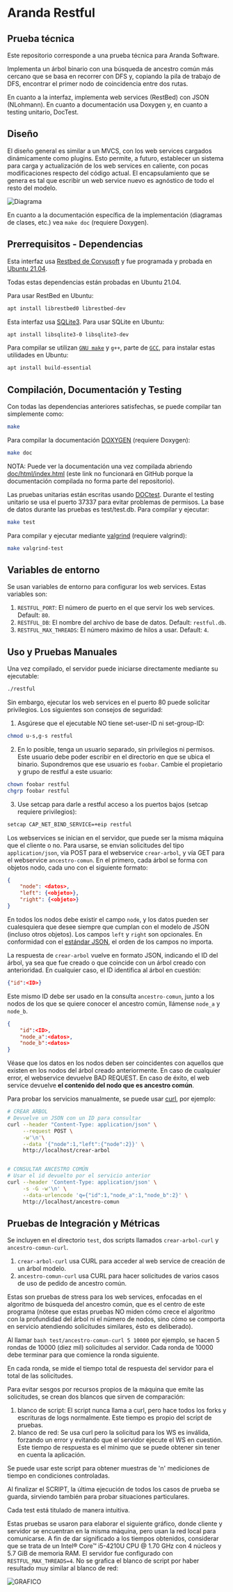 # Aranda Restful #
## Prueba técnica ##

Este repositorio corresponde a una prueba técnica para Aranda Software.

Implementa un árbol binario con una búsqueda de ancestro común más cercano que se basa en recorrer con DFS y, copiando la pila de trabajo de DFS, encontrar el primer nodo de coincidencia entre dos rutas.

En cuanto a la interfaz, implementa web services (RestBed) con JSON (NLohmann). En cuanto a documentación usa Doxygen y, en cuanto a testing unitario, DocTest.

## Diseño ##

El diseño general es similar a un MVCS, con los web services cargados dinámicamente como plugins. Esto permite, a futuro, establecer un sistema para carga y actualización de los web services en caliente, con pocas modificaciones respecto del código actual. El encapsulamiento que se genera es tal que escribir un web service nuevo es agnóstico de todo el resto del modelo.

![Diagrama](diagrama.png "Diagrama de la Aplicación")

En cuanto a la documentación específica de la implementación (diagramas de clases, etc.) vea `make doc` (requiere Doxygen).

## Prerrequisitos - Dependencias ##

Esta interfaz usa [Restbed de Corvusoft](https://github.com/Corvusoft/restbed "Restbed is a comprehensive and consistent programming model for building applications that require seamless and secure communication over HTTP, with the ability to model a range of business processes, designed to target mobile, tablet, desktop and embedded production environments.") y fue programada y probada en [Ubuntu 21.04](https://ubuntu.com/download/desktop "Ubuntu is an ancient African word meaning ‘humanity to others’. It is often described as reminding us that ‘I am what I am because of who we all are’. We bring the spirit of Ubuntu to the world of computers and software. The Ubuntu distribution represents the best of what the world’s software community has shared with the world.").

Todas estas dependencias están probadas en Ubuntu 21.04.

Para usar RestBed en Ubuntu:

``` bash
apt install librestbed0 librestbed-dev
```

Esta interfaz usa [SQLite3](https://www.sqlite.org/index.html "SQLite is a C-language library that implements a small, fast, self-contained, high-reliability, full-featured, SQL database engine. SQLite source code is in the public-domain and is free to everyone to use for any purpose."). Para usar SQLite en Ubuntu:

``` bash
apt install libsqlite3-0 libsqlite3-dev
```

Para compilar se utilizan [`GNU make`](https://www.gnu.org/software/make/ "GNU Make is a tool which controls the generation of executables and other non-source files of a program from the program's source files.") y `g++`, parte de [`GCC`](https://gcc.gnu.org/ "The GNU Compiler Collection includes front ends for C, C++, Objective-C, Fortran, Ada, Go, and D, as well as libraries for these languages (libstdc++,...). GCC was originally written as the compiler for the GNU operating system. The GNU system was developed to be 100% free software, free in the sense that it respects the user's freedom."), para instalar estas utilidades en Ubuntu:

``` bash
apt install build-essential
```

## Compilación, Documentación y Testing ##

Con todas las dependencias anteriores satisfechas, se puede compilar tan simplemente como:

``` bash
make
```

Para compilar la documentación [DOXYGEN](https://www.doxygen.nl/index.html "Doxygen is the de facto standard tool for generating documentation from annotated C++ sources, but it also supports other popular programming languages such as C, Objective-C, C#, PHP, Java, Python, IDL (Corba, Microsoft, and UNO/OpenOffice flavors), Fortran, VHDL and to some extent D.") (requiere Doxygen):

``` bash
make doc
```

NOTA: Puede ver la documentación una vez compilada abriendo [doc/html/index.html](doc/html/index.html "Documentación Doxygen") (este link no funcionará en GitHub porque la documentación compilada no forma parte del repositorio).

Las pruebas unitarias están escritas usando [DOCtest](https://github.com/onqtam/doctest "doctest is a new C++ testing framework but is by far the fastest both in compile times (by orders of magnitude) and runtime compared to other feature-rich alternatives."). Durante el testing unitario se usa el puerto 37337 para evitar problemas de permisos. La base de datos durante las pruebas es test/test.db. Para compilar y ejecutar:

``` bash
make test
```

Para compilar y ejecutar mediante [valgrind](https://valgrind.org/ "The Valgrind distribution currently includes seven production-quality tools: a memory error detector, two thread error detectors, a cache and branch-prediction profiler, a call-graph generating cache and branch-prediction profiler, and two different heap profilers.") (requiere valgrind):

``` bash
make valgrind-test
```


## Variables de entorno ##

Se usan variables de entorno para configurar los web services. Estas variables son:

 1. `RESTFUL_PORT`: El número de puerto en el que servir los web services. Default: `80`.
 2. `RESTFUL_DB`: El nombre del archivo de base de datos. Default: `restful.db`.
 3. `RESTFUL_MAX_THREADS`: El número máximo de hilos a usar. Default: `4`.

## Uso y Pruebas Manuales ##

Una vez compilado, el servidor puede iniciarse directamente mediante su ejecutable:

``` bash
./restful
```

Sin embargo, ejecutar los web services en el puerto 80 puede solicitar privilegios. Los siguientes son consejos de seguridad:

 1. Asgúrese que el ejecutable NO tiene set-user-ID ni set-group-ID:

 ``` bash
 chmod u-s,g-s restful
 ```
 2. En lo posible, tenga un usuario separado, sin privilegios ni permisos. Este usuario debe poder escribir en el directorio en que se ubica el binario. Supondremos que ese usuario es `foobar`. Cambie el propietario y grupo de restful a este usuario:

 ``` bash
 chown foobar restful
 chgrp foobar restful
 ```
 3. Use setcap para darle a restful acceso a los puertos bajos (setcap requiere privilegios):

 ``` bash
 setcap CAP_NET_BIND_SERVICE=+eip restful
 ```

Los webservices se inician en el servidor, que puede ser la misma máquina que el cliente o no. Para usarse, se envian solicitudes del tipo `application/json`, via POST para el webservice `crear-arbol`, y vía GET para el webservice `ancestro-comun`. En el primero, cada árbol se forma con objetos nodo, cada uno con el siguiente formato:

``` json
{
    "node": <datos>,
    "left": {<objeto>},
    "right": {<objeto>}
}
```

En todos los nodos debe existir el campo `node`, y los datos pueden ser cualesquiera que desee siempre que cumplan con el modelo de JSON (incluso otros objetos). Los campos `left` y `right` son opcionales. En conformidad con el [estándar JSON](https://datatracker.ietf.org/doc/html/rfc8259.html#section-1 "RFC 8259: The JavaScript Object Notation (JSON) Data Interchange Format"), el orden de los campos no importa.

La respuesta de `crear-arbol` vuelve en formato JSON, indicando el ID del árbol, ya sea que fue creado o que coincide con un árbol creado con anterioridad. En cualquier caso, el ID identifica al árbol en cuestión:

``` json
{"id":<ID>}
```

Este mismo ID debe ser usado en la consulta `ancestro-comun`, junto a los nodos de los que se quiere conocer el ancestro común, llámense `node_a` y `node_b`.

``` json
{
    "id":<ID>,
    "node_a":<datos>,
    "node_b":<datos>
}
```

Véase que los datos en los nodos deben ser coincidentes con aquellos que existen en los nodos del árbol creado anteriormente. En caso de cualquier error, el webservice devuelve BAD REQUEST. En caso de éxito, el web service devuelve **el contenido del nodo que es ancestro común**.

Para probar los servicios manualmente, se puede usar [curl](https://curl.se/docs/manpage.html "CURL: command line tool and library for transferring data with URLs"), por ejemplo:

``` bash
# CREAR ARBOL
# Devuelve un JSON con un ID para consultar
curl --header "Content-Type: application/json" \
     --request POST \
     -w'\n'\
     --data '{"node":1,"left":{"node":2}}' \
     http://localhost/crear-arbol


# CONSULTAR ANCESTRO COMÚN
# Usar el id devuelto por el servicio anterior
curl --header 'Content-Type: application/json' \
     -s -G -w'\n' \
     --data-urlencode 'q={"id":1,"node_a":1,"node_b":2}' \
     http://localhost/ancestro-comun
```


## Pruebas de Integración y Métricas ##

Se incluyen en el directorio `test`, dos scripts llamados `crear-arbol-curl` y `ancestro-comun-curl`.

 1. `crear-arbol-curl` usa CURL para acceder al web service de creación de un árbol modelo.
 2. `ancestro-comun-curl` usa CURL para hacer solicitudes de varios casos de uso de pedido de ancestro común.

Estas son pruebas de stress para los web services, enfocadas en el algoritmo de búsqueda del ancestro común, que es el centro de este programa (nótese que estas pruebas NO miden cómo crece el algoritmo con la profundidad del árbol ni el número de nodos, sino cómo se comporta en servicio atendiendo solicitudes similares, ésto es deliberado).

Al llamar `bash test/ancestro-comun-curl 5 10000` por ejemplo, se hacen 5 rondas de 10000 (diez mil) solicitudes al servidor. Cada ronda de 10000 debe terminar para que comience la ronda siguiente.

En cada ronda, se mide el tiempo total de respuesta del servidor para el total de las solicitudes.

Para evitar sesgos por recursos propios de la máquina que emite las solicitudes, se crean dos blancos que sirven de comparación:

   1. blanco de script: El script nunca llama a curl, pero hace todos los forks y escrituras de logs normalmente. Este tiempo es propio del script de pruebas.
   2. blanco de red:    Se usa curl pero la solicitud para los WS es inválida, forzando un error y evitando que el servidor ejecute el WS en cuestión. Este tiempo de respuesta es el mínimo que se puede obtener sin tener en cuenta la aplicación.

Se puede usar este script para obtener muestras de 'n' mediciones de tiempo en condiciones controladas.

Al finalizar el SCRIPT, la última ejecución de todos los casos de prueba se guarda, sirviendo también para probar situaciones particulares.

Cada test está titulado de manera intuitiva.

Estas pruebas se usaron para elaborar el siguiente gráfico, donde cliente y servidor se encuentran en la misma máquina, pero usan la red local para comunicarse. A fin de dar significado a los tiempos obtenidos, considerar que se trata de un Intel® Core™ i5-4210U CPU @ 1.70 GHz con 4 núcleos y 5.7 GiB de memoria RAM. El servidor fue configurado con `RESTFUL_MAX_THREADS=4`. No se grafica el blanco de script por haber resultado muy similar al blanco de red:

![GRAFICO](test/grafico-tiempo.png "Tiempo de respuesta de la aplicación para solicitudes de ancestro-comun")
